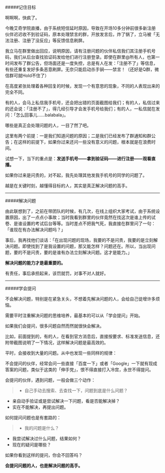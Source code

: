 

#####记住目标

啊啊啊，快疯了。

今晚艾奇学院直播，由于系统短信延时原因，导致在开场10多分钟前很多新注册伙伴迟迟收不到验证码，原本处理禁言的群，开放发言后，炸了锅了，立马被「无法注册、注册了没反应」等反馈信息刷屏。

我立马在群里做出回应，说明原因，请有注册问题的伙伴私信我们其注册手机号码，我们从后台查找验证码发给他们进行注册登录。即使在群里@所有人，也第一时间发布了群公告，但场面还是一度失控，总是有人在发：「注册不了」等信息，有些还重复发好多条恶意刷屏。无奈只能启动杀手锏——禁言！（还好是Q群，微信群可就Hold不住了）

在高度紧张处理着各种回复的时候，发现一个有意思的现象，不同的人表现出来的完全不同。

有的人，会马上私信我手机号，还会把出错的页面截图给我们；有的人，私信过来的还会说：「注册不了」，得几经引导才会发手机号给我们；有的人，一私信就在发问：「怎么回事儿……balabala」。

哪些是真正会处理问题的人，一目了然了吧。

这里有两个前提：一是我们知道问题的原因；二是我们已经发布了群通知和群公告；在这样的前提下，如果你过来还问一些没有意义的问题，根本就是在浪费时间。

试想一下，当下的重点是：**发送手机号——拿到验证码——进行注册——观看直播。**

如果你过来是问责的，对不起，我先处理其他发我手机号的同学的问题了。

越是在关键时刻，越懂得目标的人，其实是真正解决问题的高手。

***

#####解决问题

由此联想到了，之前在带团队的时候，有几次，在线上组织大家考试，由于系统设置原因，出了一点点小事故；当时我看到群里的伙伴竟然在找这次是谁上传的试卷、是谁设置的考试后台等等。当时差点不把我气死，我直接在群里问了一句：「谁现在有办法解决问题吗？」

事后，我再找他们谈话：「在出现问题的现场，我要的不是问责，我要的是立刻解决问题。即使找到了是我设置的问题，那又能怎样？问题还在。所以，当出现问题，要的不是问责，要的是谁有办法立刻解决问题。这才是能力。」

**解决问题的能力才是最重要的。**

有责任，事后承担起来，该罚就罚，对事不对人就好。


***
#####学会提问

不会解决问题，特别是在紧急关头，不想着先解决问题的人，会给自己徒增许多烦恼。

需要平时注重解决问题的思维培养，最基本的可以从「学会提问」开始。

如果我们会提问，很多问题自然而然就很快会解决。

比如，前面提到的，有的人，在看到官方消息后，直接按要求、标准发送信息，还附带截图说明了一下情况，这样解决问题是最高效的。

平时，会接收到大量的问题。从中也发现一些同样的规律：

不会提问的伙伴，经常会问一些直接「百度一下」或者「Google」一下就有现成答案的问题，类似于这类的「伸手党」，恨不得直接打入冷宫，永世不得提问。

会提问的伙伴，遇到问题，一般会做三个动作：

>- 自己手动去搜索、去查找一下，问题到底是什么问题？
- 亲自动手验证或是尝试解决一下问题，看是否能解决掉？
- 实在不能解决，再提出问题。

如何提问问题也是有套路的：

>- 我的问题是什么？
- 我尝试解决过什么问题，结果如何？
- 现在的疑问是哪些？


如果你看到这样的提问，你会不回答吗？

**会提问问题的人，也是解决问题的高手。**


